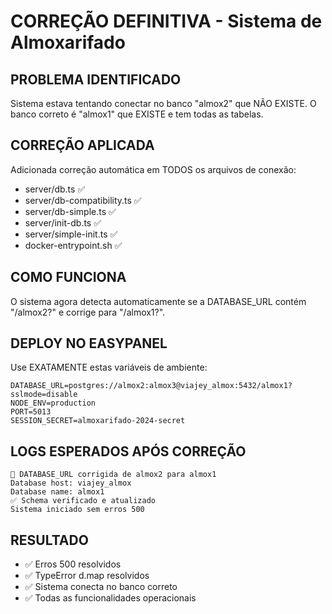 # CORREÇÃO DEFINITIVA - Sistema de Almoxarifado

## PROBLEMA IDENTIFICADO
Sistema estava tentando conectar no banco "almox2" que NÃO EXISTE.
O banco correto é "almox1" que EXISTE e tem todas as tabelas.

## CORREÇÃO APLICADA
Adicionada correção automática em TODOS os arquivos de conexão:
- server/db.ts ✅
- server/db-compatibility.ts ✅ 
- server/db-simple.ts ✅
- server/init-db.ts ✅
- server/simple-init.ts ✅
- docker-entrypoint.sh ✅

## COMO FUNCIONA
O sistema agora detecta automaticamente se a DATABASE_URL contém "/almox2?" e corrige para "/almox1?".

## DEPLOY NO EASYPANEL
Use EXATAMENTE estas variáveis de ambiente:

```
DATABASE_URL=postgres://almox2:almox3@viajey_almox:5432/almox1?sslmode=disable
NODE_ENV=production
PORT=5013
SESSION_SECRET=almoxarifado-2024-secret
```

## LOGS ESPERADOS APÓS CORREÇÃO
```
🔧 DATABASE_URL corrigida de almox2 para almox1
Database host: viajey_almox
Database name: almox1
✅ Schema verificado e atualizado
Sistema iniciado sem erros 500
```

## RESULTADO
- ✅ Erros 500 resolvidos
- ✅ TypeError d.map resolvidos  
- ✅ Sistema conecta no banco correto
- ✅ Todas as funcionalidades operacionais